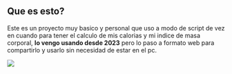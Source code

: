## Que es esto?

Este es un proyecto muy basico y personal que uso a modo de script de vez en cuando para tener el calculo de mis calorias y mi indice de masa corporal, **lo vengo usando desde 2023** pero lo paso a formato web para compartirlo y usarlo sin necesidad de estar en el pc.

![](https://i.imgur.com/MO6rkY4.png)
